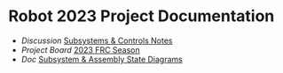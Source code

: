 # Robot 2023 Project Documentation

- _Discussion_ [Subsystems & Controls Notes](https://github.com/orgs/FRCTeam2992/discussions/1)
- _Project Board_ [2023 FRC Season](https://github.com/orgs/FRCTeam2992/projects/1)
- _Doc_ [Subsystem & Assembly State Diagrams](docs/state_diagrams.md)
